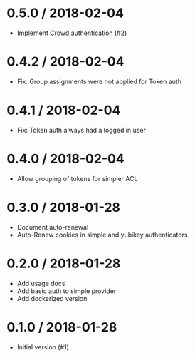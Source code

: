 # 0.5.0 / 2018-02-04

  * Implement Crowd authentication (#2)

# 0.4.2 / 2018-02-04

  * Fix: Group assignments were not applied for Token auth

# 0.4.1 / 2018-02-04

  * Fix: Token auth always had a logged in user

# 0.4.0 / 2018-02-04

  * Allow grouping of tokens for simpler ACL

# 0.3.0 / 2018-01-28

  * Document auto-renewal
  * Auto-Renew cookies in simple and yubikey authenticators

# 0.2.0 / 2018-01-28

  * Add usage docs
  * Add basic auth to simple provider
  * Add dockerized version

# 0.1.0 / 2018-01-28

  * Initial version (#1)